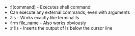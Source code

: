 - :!(command) - Executes shell command
- Can execute any external commands, even with arguments
- :!ls - Works exactly like terminal ls
- :!rm file_name - Also works obviously
- :r !ls - Inserts the output of ls below the cursor line

